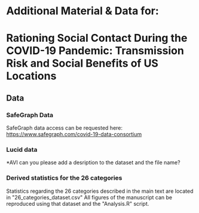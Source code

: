 # Additional Material & Data for: 

# Rationing Social Contact During the COVID-19 Pandemic: Transmission Risk and Social Benefits of US Locations

## Data 

### SafeGraph Data 

SafeGraph data access can be requested here: https://www.safegraph.com/covid-19-data-consortium

### Lucid data 

*AVI can you please add a desription to the dataset and the file name?

### Derived statistics for the 26 categories 

Statistics regarding the 26 categories described in the main text are located in "26_categories_dataset.csv" All figures of the manuscript can be reproduced using that dataset and the "Analysis.R" script.  

